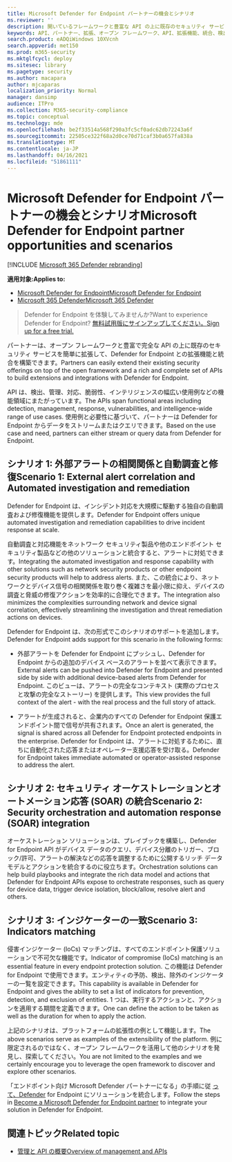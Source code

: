 ```yaml
---
title: Microsoft Defender for Endpoint パートナーの機会とシナリオ
ms.reviewer: ''
description: 開いているフレームワークと豊富な API の上に既存のセキュリティ サービスを拡張して、Microsoft Defender for Endpoint との拡張機能と統合を構築する方法について説明します。
keywords: API、パートナー、拡張、オープン フレームワーク、API、拡張機能、統合、検出、管理、応答、脆弱性、インテリジェンス
search.product: eADQiWindows 10XVcnh
search.appverid: met150
ms.prod: m365-security
ms.mktglfcycl: deploy
ms.sitesec: library
ms.pagetype: security
ms.author: macapara
author: mjcaparas
localization_priority: Normal
manager: dansimp
audience: ITPro
ms.collection: M365-security-compliance
ms.topic: conceptual
ms.technology: mde
ms.openlocfilehash: be2f33514a568f290a3fc5cf0adc62db72243a6f
ms.sourcegitcommit: 22505ce322f68a2d0ce70d71caf3b0a657fa838a
ms.translationtype: MT
ms.contentlocale: ja-JP
ms.lasthandoff: 04/16/2021
ms.locfileid: "51861111"
---
```

# <a name="microsoft-defender-for-endpoint-partner-opportunities-and-scenarios"></a><span data-ttu-id="0181b-104">Microsoft Defender for Endpoint パートナーの機会とシナリオ</span><span class="sxs-lookup"><span data-stu-id="0181b-104">Microsoft Defender for Endpoint partner opportunities and scenarios</span></span>

[!INCLUDE [Microsoft 365 Defender rebranding](../../includes/microsoft-defender.md)]

<span data-ttu-id="0181b-105">**適用対象:**</span><span class="sxs-lookup"><span data-stu-id="0181b-105">**Applies to:**</span></span>
- [<span data-ttu-id="0181b-106">Microsoft Defender for Endpoint</span><span class="sxs-lookup"><span data-stu-id="0181b-106">Microsoft Defender for Endpoint</span></span>](https://go.microsoft.com/fwlink/p/?linkid=2154037)
- [<span data-ttu-id="0181b-107">Microsoft 365 Defender</span><span class="sxs-lookup"><span data-stu-id="0181b-107">Microsoft 365 Defender</span></span>](https://go.microsoft.com/fwlink/?linkid=2118804)


> <span data-ttu-id="0181b-108">Defender for Endpoint を体験してみませんか?</span><span class="sxs-lookup"><span data-stu-id="0181b-108">Want to experience Defender for Endpoint?</span></span> [<span data-ttu-id="0181b-109">無料試用版にサインアップしてください。</span><span class="sxs-lookup"><span data-stu-id="0181b-109">Sign up for a free trial.</span></span>](https://www.microsoft.com/microsoft-365/windows/microsoft-defender-atp?ocid=docs-wdatp-exposedapis-abovefoldlink) 


<span data-ttu-id="0181b-110">パートナーは、オープン フレームワークと豊富で完全な API の上に既存のセキュリティ サービスを簡単に拡張して、Defender for Endpoint との拡張機能と統合を構築できます。</span><span class="sxs-lookup"><span data-stu-id="0181b-110">Partners can easily extend their existing security offerings on top of the open framework and a rich and complete set of APIs to build extensions and integrations with Defender for Endpoint.</span></span> 

<span data-ttu-id="0181b-111">API は、検出、管理、対応、脆弱性、インテリジェンスの幅広い使用例などの機能領域にまたがっています。</span><span class="sxs-lookup"><span data-stu-id="0181b-111">The APIs span functional areas including detection, management, response, vulnerabilities, and intelligence-wide range of use cases.</span></span> <span data-ttu-id="0181b-112">使用例と必要性に基づいて、パートナーは Defender for Endpoint からデータをストリームまたはクエリできます。</span><span class="sxs-lookup"><span data-stu-id="0181b-112">Based on the use case and need, partners can either stream or query data from Defender for Endpoint.</span></span> 


## <a name="scenario-1-external-alert-correlation-and-automated-investigation-and-remediation"></a><span data-ttu-id="0181b-113">シナリオ 1: 外部アラートの相関関係と自動調査と修復</span><span class="sxs-lookup"><span data-stu-id="0181b-113">Scenario 1: External alert correlation and Automated investigation and remediation</span></span>
<span data-ttu-id="0181b-114">Defender for Endpoint は、インシデント対応を大規模に駆動する独自の自動調査および修復機能を提供します。</span><span class="sxs-lookup"><span data-stu-id="0181b-114">Defender for Endpoint offers unique automated investigation and remediation capabilities to drive incident response at scale.</span></span> 

<span data-ttu-id="0181b-115">自動調査と対応機能をネットワーク セキュリティ製品や他のエンドポイント セキュリティ製品などの他のソリューションと統合すると、アラートに対処できます。</span><span class="sxs-lookup"><span data-stu-id="0181b-115">Integrating the automated investigation and response capability with other solutions such as network security products or other endpoint security products will help to address alerts.</span></span> <span data-ttu-id="0181b-116">また、この統合により、ネットワークとデバイス信号の相関関係を取り巻く複雑さを最小限に抑え、デバイスの調査と脅威の修復アクションを効率的に合理化できます。</span><span class="sxs-lookup"><span data-stu-id="0181b-116">The integration also minimizes the complexities surrounding network and device signal correlation, effectively streamlining the investigation and threat remediation actions on devices.</span></span>

<span data-ttu-id="0181b-117">Defender for Endpoint は、次の形式でこのシナリオのサポートを追加します。</span><span class="sxs-lookup"><span data-stu-id="0181b-117">Defender for Endpoint adds support for this scenario in the following forms:</span></span>

- <span data-ttu-id="0181b-118">外部アラートを Defender for Endpoint にプッシュし、Defender for Endpoint からの追加のデバイス ベースのアラートを並べて表示できます。</span><span class="sxs-lookup"><span data-stu-id="0181b-118">External alerts can be pushed into Defender for Endpoint and presented side by side with additional device-based alerts from Defender for Endpoint.</span></span> <span data-ttu-id="0181b-119">このビューは、アラートの完全なコンテキスト (実際のプロセスと攻撃の完全なストーリー) を提供します。</span><span class="sxs-lookup"><span data-stu-id="0181b-119">This view provides the full context of the alert - with the real process and the full story of attack.</span></span>

- <span data-ttu-id="0181b-120">アラートが生成されると、企業内のすべての Defender for Endpoint 保護エンドポイント間で信号が共有されます。</span><span class="sxs-lookup"><span data-stu-id="0181b-120">Once an alert is generated, the signal is shared across all Defender for Endpoint protected endpoints in the enterprise.</span></span> <span data-ttu-id="0181b-121">Defender for Endpoint は、アラートに対処するために、直ちに自動化された応答またはオペレーター支援応答を受け取る。</span><span class="sxs-lookup"><span data-stu-id="0181b-121">Defender for Endpoint takes immediate automated or operator-assisted response to address the alert.</span></span>

## <a name="scenario-2-security-orchestration-and-automation-response-soar-integration"></a><span data-ttu-id="0181b-122">シナリオ 2: セキュリティ オーケストレーションとオートメーション応答 (SOAR) の統合</span><span class="sxs-lookup"><span data-stu-id="0181b-122">Scenario 2: Security orchestration and automation response (SOAR) integration</span></span>
<span data-ttu-id="0181b-123">オーケストレーション ソリューションは、プレイブックを構築し、Defender for Endpoint API がデバイス データのクエリ、デバイス分離のトリガー、ブロック/許可、アラートの解決などの応答を調整するために公開するリッチ データ モデルとアクションを統合するのに役立ちます。</span><span class="sxs-lookup"><span data-stu-id="0181b-123">Orchestration solutions can help build playbooks and integrate the rich data model and actions that Defender for Endpoint APIs expose to orchestrate responses, such as query for device data, trigger device isolation, block/allow, resolve alert and others.</span></span>

## <a name="scenario-3-indicators-matching"></a><span data-ttu-id="0181b-124">シナリオ 3: インジケーターの一致</span><span class="sxs-lookup"><span data-stu-id="0181b-124">Scenario 3: Indicators matching</span></span> 
<span data-ttu-id="0181b-125">侵害インジケーター (IoCs) マッチングは、すべてのエンドポイント保護ソリューションで不可欠な機能です。</span><span class="sxs-lookup"><span data-stu-id="0181b-125">Indicator of compromise (IoCs) matching is an essential feature in every endpoint protection solution.</span></span> <span data-ttu-id="0181b-126">この機能は Defender for Endpoint で使用できます。エンティティの予防、検出、除外のインジケーターの一覧を設定できます。</span><span class="sxs-lookup"><span data-stu-id="0181b-126">This capability is available in Defender for Endpoint and gives the ability to set a list of indicators for prevention, detection, and exclusion of entities.</span></span> <span data-ttu-id="0181b-127">1 つは、実行するアクションと、アクションを適用する期間を定義できます。</span><span class="sxs-lookup"><span data-stu-id="0181b-127">One can define the action to be taken as well as the duration for when to apply the action.</span></span>

<span data-ttu-id="0181b-128">上記のシナリオは、プラットフォームの拡張性の例として機能します。</span><span class="sxs-lookup"><span data-stu-id="0181b-128">The above scenarios serve as examples of the extensibility of the platform.</span></span> <span data-ttu-id="0181b-129">例に限定されるのではなく、オープン フレームワークを活用して他のシナリオを発見し、探索してください。</span><span class="sxs-lookup"><span data-stu-id="0181b-129">You are not limited to the examples and we certainly encourage you to leverage the open framework to discover and explore other scenarios.</span></span>

<span data-ttu-id="0181b-130">「エンドポイント向け Microsoft Defender パートナーになる」の手順に従 [って、Defender](get-started-partner-integration.md) for Endpoint にソリューションを統合します。</span><span class="sxs-lookup"><span data-stu-id="0181b-130">Follow the steps in [Become a Microsoft Defender for Endpoint partner](get-started-partner-integration.md) to integrate your solution in Defender for Endpoint.</span></span>

## <a name="related-topic"></a><span data-ttu-id="0181b-131">関連トピック</span><span class="sxs-lookup"><span data-stu-id="0181b-131">Related topic</span></span>
- [<span data-ttu-id="0181b-132">管理と API の概要</span><span class="sxs-lookup"><span data-stu-id="0181b-132">Overview of management and APIs</span></span>](management-apis.md)
